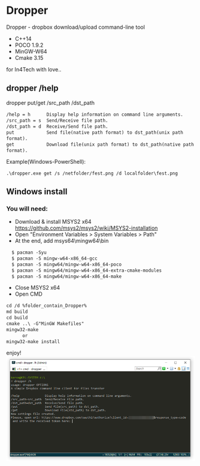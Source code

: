 # Dropper
Dropper - dropbox download/upload command-line tool
  - C++14
  - POCO 1.9.2
  - MinGW-W64
  - Cmake 3.15

for In4Tech with love..


## dropper /help
dropper put/get /src_path /dst_path
```
/help = h      Display help information on command line arguments.
/src_path = s  Send/Receive file path.
/dst_path = d  Receive/Send file path.
put            Send file(native path format) to dst_path(unix path format).
get            Download file(unix path format) to dst_path(native path format).
```
Example(Windows-PowerShell): 
```
.\dropper.exe get /s /netfolder/fest.png /d localfolder\fest.png
```

## Windows install
### You will need:
  - Download & install MSYS2 x64 https://github.com/msys2/msys2/wiki/MSYS2-installation
  - Open "Environment Variables > System Variables > Path"
  - At the end, add msys64\mingw64\bin
  ```
    $ pacman -Syu
    $ pacman -S mingw-w64-x86_64-gcc
    $ pacman -S mingw64/mingw-w64-x86_64-poco
    $ pacman -S mingw64/mingw-w64-x86_64-extra-cmake-modules
    $ pacman -S mingw64/mingw-w64-x86_64-make 
  ```
  - Close MSYS2 x64
  - Open CMD
  ```
  cd /d %folder_contain_Dropper%
  md build
  cd build
  cmake ..\ -G"MinGW Makefiles"
  mingw32-make
        or
  mingw32-make install
  ```
  enjoy!
  ![alt text](https://github.com/kernelplv/dropper/blob/master/wikipics/2019-08-25_18-53-50.png)
